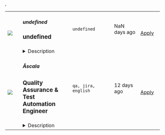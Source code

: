 <table><tr>
            <td width="100" height="100" rowspan="2">
                <img src=undefined>
            </td>
            <td width="300">
                <h5>undefined</h5>
                <h3>undefined</h3>
            </td>
            <td width="300">
                <code>undefined</code>
            </td>
            <td width="200">
            <text>NaN days ago</text>
            </td>
            <td width="100" rowspan="2">
            <a href=undefined align="right" target="_blank">Apply</a>
            </td>
        </tr>
        <tr>
            <td colspan="3">
            <details><summary>Description</summary>
            undefined
            </details>
            </td>
        </tr>,<tr>
            <td width="100" height="100" rowspan="2">
                <img src=https://remoteOK.com/assets/logo-square.png>
            </td>
            <td width="300">
                <h5>Ãscala</h5>
                <h3>
					Quality Assurance & Test Automation Engineer				</h3>
            </td>
            <td width="300">
                <code>qa, jira, english</code>
            </td>
            <td width="200">
            <text>12 days ago</text>
            </td>
            <td width="100" rowspan="2">
            <a href=https://remoteOK.com/jobs/111457 align="right" target="_blank">Apply</a>
            </td>
        </tr>
        <tr>
            <td colspan="3">
            <details><summary>Description</summary>
            <p><strong>About our client</strong></p><p>Plunet GmbH, with headquarters in Berlin, WÃ¼rzburg and New York, develops and distributes the business and workflow management software "Plunet BusinessManager", one of the world's leading management solutions for the translation and localization industry.</p><p>They are the market leader for project management in the translation world. Their international customers and the constantly evolving industry guarantee a lot of variety in our projects. Their system provides an extensive solution that connects automation, process optimization, and data management. </p><p>In addition, their experienced and supportive developers and product specialists will help you get started with their software. A dedicated software architect and a technical project manager conceptualize the software together with the development teams and use their experience to support you in their projects. You can look forward to joining an open team where you can express your ideas creatively and constructively!</p><p>Their IT team is growing and now we are looking for a QA Test Engineer to join us, flexible from our office in Valencia.</p><p><strong>Your tasks</strong></p><ul><li>You will actively participate in the sprint planning and acceptance of implemented user stories.</li><li>The use of test tools for error reproduction and testing of error correction is a matter of course for you.</li><li>You support the analysis of quality assurance processes and have suggestions for process improvement</li><li>You automate your tests</li><li>You document the test results and test effort</li></ul><p><strong>The Benefits</strong></p><p><strong>Company culture:</strong><br>We sincerely care for each other and their work-life balance. In our work, we enjoy what we do, and put a lot of passion into our work. This focus and commitment is very much apparent in our products and services.</p><ul><li>Competitive salary (27-35 K)</li><li>Lots of training to develop your skills further</li><li>Hybrid Work Model, flexible working hours combined with remote work</li><li>Private Health Insurance fully paid by us</li><li>Nice office in the city center of Valencia</li><li>Diverse and international company culture</li><li>Exciting projects in an innovative and international environment with modern technologies. <br></li></ul>&lt;br/&gt;&lt;br/&gt;<p><strong>Your profile</strong></p><ul><li>You have a degree in IT or comparable professional experience</li><li>In addition, you have at least 2 years of experience in software quality assurance and test development.</li><li>ISTQB certification would be great</li><li>You have a talent for the precise analysis of facts and a high affinity for technology</li><li>You are familiar with APIs (REST, SOAP), Java and MySQL databases.</li><li>You have experience with test automation of REST APIs</li><li>You already have experience with agile development methods such as Kanban and Scrum</li><li>You have an interest in translation technologies</li><li>You have very good written and spoken English skills</li><li>You have a conscientious, reliable as well as structured and well-organised way of working</li><li>It is desirable if you already have knowledge of Jira and Confluence.</li></ul>
            </details>
            </td>
        </tr></table>